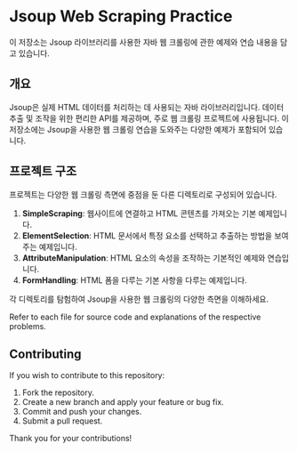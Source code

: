 # Jsoup Web Scraping Practice

이 저장소는 Jsoup 라이브러리를 사용한 자바 웹 크롤링에 관한 예제와 연습 내용을 담고 있습니다.

## 개요

Jsoup은 실제 HTML 데이터를 처리하는 데 사용되는 자바 라이브러리입니다. 데이터 추출 및 조작을 위한 편리한 API를 제공하며, 주로 웹 크롤링 프로젝트에 사용됩니다. 이 저장소에는 Jsoup을 사용한 웹 크롤링 연습을 도와주는 다양한 예제가 포함되어 있습니다.

## 프로젝트 구조

프로젝트는 다양한 웹 크롤링 측면에 중점을 둔 다른 디렉토리로 구성되어 있습니다.

1. **SimpleScraping**: 웹사이트에 연결하고 HTML 콘텐츠를 가져오는 기본 예제입니다.
2. **ElementSelection**: HTML 문서에서 특정 요소를 선택하고 추출하는 방법을 보여주는 예제입니다.
3. **AttributeManipulation**: HTML 요소의 속성을 조작하는 기본적인 예제와 연습입니다.
4. **FormHandling**: HTML 폼을 다루는 기본 사항을 다루는 예제입니다.

각 디렉토리를 탐험하여 Jsoup을 사용한 웹 크롤링의 다양한 측면을 이해하세요.

Refer to each file for source code and explanations of the respective problems.

## Contributing

If you wish to contribute to this repository:

1. Fork the repository.
2. Create a new branch and apply your feature or bug fix.
3. Commit and push your changes.
4. Submit a pull request.

Thank you for your contributions!
